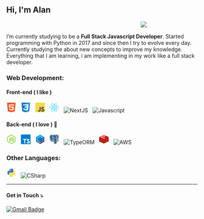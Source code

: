 ## Hi, I'm Alan

<img src="https://cdn-icons.flaticon.com/png/512/3422/premium/3422658.png?token=exp=1654200614~hmac=f8f99a2720ffa47f0c4cd90a50c8d2e1" align="right" width=150 /><br>

I’m currently studying to be a **Full Stack Javascript Developer**. Started programming with Python in 2017 and since then I try to evolve every day.
Currently studying the about new concepts to improve my knowledge. Everything that I am learning, i am implementing in my work like a full stack developer.

### Web Development: <br>
#### Front-end ( I like )
<img height="26" alt="HTML" src="https://raw.githubusercontent.com/devicons/devicon/master/icons/html5/html5-original.svg"> &nbsp;
<img height="26" alt="CSS" src="https://raw.githubusercontent.com/devicons/devicon/master/icons/css3/css3-original.svg"> &nbsp;
<img height="26" alt="Javascript" src="https://raw.githubusercontent.com/devicons/devicon/master/icons/javascript/javascript-original.svg"> &nbsp;
<img height="26" alt="React" src="https://raw.githubusercontent.com/devicons/devicon/master/icons/react/react-original.svg"> &nbsp;
<img height="26" alt="NextJS" src="https://camo.githubusercontent.com/92ec9eb7eeab7db4f5919e3205918918c42e6772562afb4112a2909c1aaaa875/68747470733a2f2f6173736574732e76657263656c2e636f6d2f696d6167652f75706c6f61642f76313630373535343338352f7265706f7369746f726965732f6e6578742d6a732f6e6578742d6c6f676f2e706e67" style="max-width:100%;"> &nbsp;
<img height="26" alt="Javascript" src="https://angular.io/assets/images/logos/angular/angular.svg"> &nbsp;

#### Back-end ( I love ) 🚀
<img height="26" alt="NodeJS" src="https://raw.githubusercontent.com/devicons/devicon/master/icons/nodejs/nodejs-original.svg"> &nbsp;
<img height="26" alt="Typescript" src="https://raw.githubusercontent.com/devicons/devicon/master/icons/typescript/typescript-original.svg"> &nbsp;
<img height="26" alt="Sequelize" src="https://raw.githubusercontent.com/devicons/devicon/master/icons/sequelize/sequelize-original.svg"> &nbsp;
<img height="26" alt="Postgres" src="https://raw.githubusercontent.com/devicons/devicon/master/icons/postgresql/postgresql-original.svg"> &nbsp;
<img height="26" alt="TypeORM" src="https://typeorm.io/image/favicon/safari-pinned-tab.svg" color="#fff"> &nbsp;
<img height="26" alt="Redis" src="https://raw.githubusercontent.com/devicons/devicon/2809b567852a4648062a2d3e7c1c531367458c0b/icons/redis/redis-original.svg"> &nbsp;
<img height="26" alt="AWS" src="https://raw.githubusercontent.com/simple-icons/simple-icons/a7693010566644c425f496356f46c6611b7a54be/icons/amazonaws.svg"> &nbsp;

### Other Languages: <br>
<img height="26" alt="Python" src="https://raw.githubusercontent.com/devicons/devicon/master/icons/python/python-original.svg"> &nbsp;
<img height="26" alt="CSharp" src="https://raw.githubusercontent.com/simple-icons/simple-icons/f464deebc2e6ecfe8da62fac3399a25141cb56f9/icons/csharp.svg"> &nbsp;
<hr>

#### Get in Touch ⤵️

[![Gmail Badge](https://img.shields.io/badge/GMAIL-%23DC322F.svg?&style=for-the-badge&logo=gmail&logoColor=white)](mailto:alanworking1gmail.com)

